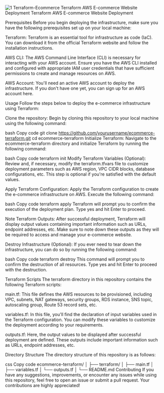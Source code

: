 ![1 Terraform-Ecommerce](https://github.com/JEgg96/awsprojects/assets/150167799/5c0c3b1d-a20a-4379-afa0-b5ee54c2f760)
Terraform AWS E-commerce Website Deployment
                                          Terraform AWS E-commerce Website Deployment 

Prerequisites
Before you begin deploying the infrastructure, make sure you have the following prerequisites set up on your local machine:

Terraform: Terraform is an essential tool for infrastructure as code (IaC). You can download it from the official Terraform website and follow the installation instructions.

AWS CLI: The AWS Command Line Interface (CLI) is necessary for interacting with your AWS account. Ensure you have the AWS CLI installed and configured with appropriate IAM user credentials that have sufficient permissions to create and manage resources on AWS.

AWS Account: You'll need an active AWS account to deploy the infrastructure. If you don't have one yet, you can sign up for an AWS account here.

Usage
Follow the steps below to deploy the e-commerce infrastructure using Terraform:

Clone the repository: Begin by cloning this repository to your local machine using the following command:

bash
Copy code
git clone https://github.com/yourusername/ecommerce-terraform.git
cd ecommerce-terraform
Initialize Terraform: Navigate to the ecommerce-terraform directory and initialize Terraform by running the following command:

bash
Copy code
terraform init
Modify Terraform Variables (Optional): Review and, if necessary, modify the terraform.tfvars file to customize deployment parameters such as AWS region, VPC CIDR blocks, database configurations, etc. This step is optional if you're satisfied with the default values.

Apply Terraform Configuration: Apply the Terraform configuration to create the e-commerce infrastructure on AWS. Execute the following command:

bash
Copy code
terraform apply
Terraform will prompt you to confirm the execution of the deployment plan. Type yes and hit Enter to proceed.

Note Terraform Outputs: After successful deployment, Terraform will display output values containing important information such as URLs, endpoint addresses, etc. Make sure to note down these outputs as they will be required to access and manage your e-commerce website.

Destroy Infrastructure (Optional): If you ever need to tear down the infrastructure, you can do so by running the following command:

bash
Copy code
terraform destroy
This command will prompt you to confirm the destruction of all resources. Type yes and hit Enter to proceed with the destruction.

Terraform Scripts
The terraform directory in this repository contains the following Terraform scripts:

main.tf: This file defines the AWS resources to be provisioned, including VPC, subnets, NAT gateways, security groups, RDS instance, SNS topic, autoscaling group, Route 53 record sets, etc.

variables.tf: In this file, you'll find the declaration of input variables used in the Terraform configuration. You can modify these variables to customize the deployment according to your requirements.

outputs.tf: Here, the output values to be displayed after successful deployment are defined. These outputs include important information such as URLs, endpoint addresses, etc.

Directory Structure
The directory structure of this repository is as follows:

css
Copy code
ecommerce-terraform/
│
├── terraform/
│   ├── main.tf
│   ├── variables.tf
│   └── outputs.tf
│
└── README.md
Contributing
If you have any suggestions, improvements, or encounter any issues while using this repository, feel free to open an issue or submit a pull request. Your contributions are highly appreciated!
